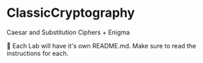 # ClassicCryptography
Caesar and Substitution Ciphers + Enigma

:pushpin: Each Lab will have it's own README.md.  Make sure to read the instructions for each.  
